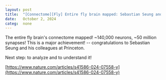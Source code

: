 ```yaml
---
layout: post
title:  "[Connectome][Fly] Entire fly brain mapped: Sebastian Seung and Colleagues at Princeton"
date:   October 2, 2024
categ:  none
---
```






The entire fly brain's connectome mapped! ~140,000 neurons, ~50 million synapses! This is a major achievement! -- congratulations to  Sebastian Seung and his colleagues at Princeton.

Next step: to analyze and to understand it!



[https://www.nature.com/articles/s41586-024-07558-y](https://www.nature.com/articles/s41586-024-07558-y)



 


